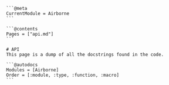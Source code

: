    ```@meta
    CurrentModule = Airborne 
    ```

    ```@contents
    Pages = ["api.md"]
    ```

    # API
    This page is a dump of all the docstrings found in the code. 

    ```@autodocs
    Modules = [Airborne]
    Order = [:module, :type, :function, :macro]
    ```